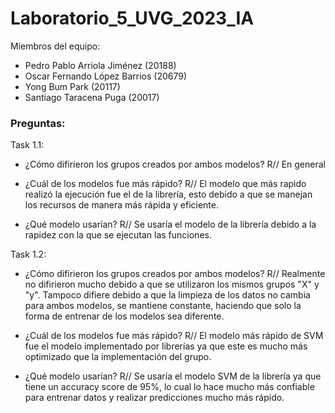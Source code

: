 # Laboratorio_5_UVG_2023_IA

Miembros del equipo:
- Pedro Pablo Arriola Jiménez (20188)
- Oscar Fernando López Barrios (20679)
- Yong Bum Park (20117)
- Santiago Taracena Puga (20017)

### Preguntas:

Task 1.1:
- ¿Cómo difirieron los grupos creados por ambos modelos?
R// En general 

- ¿Cuál de los modelos fue más rápido?
R// El modelo que más rapido realizó la ejecución fue el de la librería, esto debido a que se manejan los recursos de manera más rápida y eficiente.

- ¿Qué modelo usarían?
R// Se usaría el modelo de la librería debido a la rapidez con la que se ejecutan las funciones.

Task 1.2:
- ¿Cómo difirieron los grupos creados por ambos modelos?
R// Realmente no difirieron mucho debido a que se utilizaron los mismos grupos "X" y "y". Tampoco difiere debido a que la limpieza de los datos no cambia para ambos modelos, se mantiene constante, haciendo que solo la forma de entrenar de los modelos sea diferente.

- ¿Cuál de los modelos fue más rápido?
R// El modelo más rápido de SVM fue el modelo implementado por librerías ya que este es mucho más optimizado que la implementación del grupo.

- ¿Qué modelo usarían?
R// Se usaría el modelo SVM de la librería ya que tiene un accuracy score de 95%, lo cual lo hace mucho más confiable para entrenar datos y realizar predicciones mucho más rápido.

